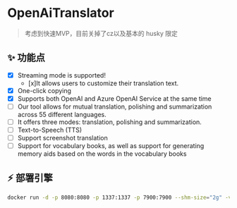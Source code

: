 # OpenAiTranslator

> 考虑到快速MVP，目前关掉了cz以及基本的 husky 限定

## :sparkles: 功能点

- [x] Streaming mode is supported!
  - [x]It allows users to customize their translation text.
- [x] One-click copying
- [x] Supports both OpenAI and Azure OpenAI Service at the same time
- [ ] Our tool allows for mutual translation, polishing and summarization across 55 different languages.
- [ ] It offers three modes: translation, polishing and summarization.
- [ ] Text-to-Speech (TTS)
- [ ] Support screenshot translation
- [ ] Support for vocabulary books, as well as support for generating memory aids based on the words in the vocabulary
  books

## :zap: 部署引擎

```sh
docker run -d -p 8080:8080 -p 1337:1337 -p 7900:7900 --shm-size="2g" -v ${PWD}/hardir:/app/hardir hlohaus789/g4f:latest
```

